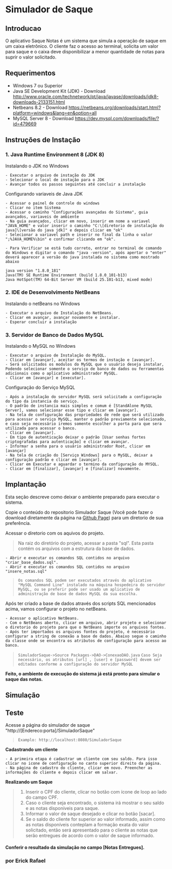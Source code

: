 # Simulador de Saque

## Introducao

O aplicativo Saque Notas é um sistema que simula a operação de saque em um caixa eletrônico. O cliente faz o acesso ao terminal, solicita um valor para saque e o caixa deve disponibilizar a menor quantidade de notas para suprir o valor solicitado.

## Requerimentos

* Windows 7 ou Superior
* Java SE Development Kit (JDK)  - Download http://www.oracle.com/technetwork/pt/java/javase/downloads/jdk8-downloads-2133151.html
* Netbeans 8.2 - Download https://netbeans.org/downloads/start.html?platform=windows&lang=en&option=all
* MySQL Server 8 - Download https://dev.mysql.com/downloads/file/?id=479669

## Instruções de Instação

### 1. Java Runtime Environment 8 (JDK 8)

Instalando o JDK no Windows
```
- Executar o arquivo de instação do JDK
- Selecionar o local de instação para o JDK
- Avançar todos os passos seguintes até concluir a instalação
```

Configurando variaveis de  Java JDK

```
- Acessar o painel de controle do windows
- Clicar no item Sistema
- Acessar o caminho "Configurações avançadas do Sistema", guia avançados, variaveis de ambiente
- Na guia avançados, clicar em novo, inserir em nome a variavel "JAVA_HOME" e valor inserir o caminho "C:\[diretorio de instalação do java]\[versão do java jdk]" e depois clicar em "ok"
- Selecionar a variavel path e inserir no final da linha o valor ";%JAVA_HOME%\bin" e confirmar clicando em "ok".

- Para Verificar se está tudo correto, entrar no terminal de comando do Windows e digitar o comando "java -version", após apertar o "enter" deverá aparecer a versão do java instalada no sistema como mostrado abaixo
```

```
java version "1.8.0_181"
Java(TM) SE Runtime Environment (build 1.8.0_101-b13)
Java HotSpot(TM) 64-Bit Server VM (build 25.101-b13, mixed mode)
```

### 2. IDE de Desenvolvimento NetBeans

Instalando  o netBeans no Windows

```
- Executar o arquivo de Instalação do NetBeans.
- Clicar em avançar, avançar novamente e instalar.
- Esperar concluir a instalação
```

### 3. Servidor de Banco de Dados MySQL

Instalando o MySQL no Windows

```
- Executar o arquivo de Instalação do MySQL.
- Clicar em [avançar], aceitar os termos de instação e [avançar].
- Será solicitados os modulos do MySQL que o usuário deseja instalar, Podendo selecionar somente o serviço de banco de dados ou ferramentas adicionais como o aplicativo administrador MySQL.
- Clicar em [avançar] e [executar].
```

Configuração do Serviço MySQL

```
- Após a instalação do servidor MySQL será solicitado a configuração do tipo da instancia do serviço.
- O padrão de instancia mais simples e comum é [StandAlone MySQL Server], vamos selecionar esse tipo e clicar em [avançar].
- Na tela de configuração das propriedades de rede que será utilizado para acessar o serviço MySQL, manter o padrão previamente selecionado, e caso seja necessário iremos somente escolher a porta para que sera utilizada para acessar o banco.
- Clicar em [avançar].
- Em tipo de autenticação deixar o padrão [Usar senhas fortes criptografadas para autenticação] e clicar em avançar.
- Informar a senha para o usuário administrador Root, clicar em [avançar]
- Na tela de criação do [Serviço Windows] para o MySQL, deixar a configuração padrão e clicar em [avançar].
- Clicar em Executar e aguardar o termino da configuração do MYSQL.
- Clicar em [finalizar], [avançar] e [finalizar] novamente.
```

## Implantação

Esta seção descreve como deixar o ambiente preparado para executar o sistema.

Copie o conteúdo do repositorio Simulador Saque (Você pode fazer o download diretamente da página na [Github Page]) para um diretorio de sua preferência.

Acessar o diretorio com os aquivos do projeto.

>Na raiz do diretório do projeto, acessar a pasta "sql". Esta pasta contém os arquivos com a estrutura da base de dados.

```
- Abrir e executar os comandos SQL contidos no arquivo "criar_base_dados.sql".
- Abrir e executar os comandos SQL contidos no arquivo "insere_notas.sql"
```

>`Os comandos SQL podem ser executados através do aplicativo "MySQL Command Line" instalado na máquina hospedeira do servidor MySQL, ou se preferir pode ser usado um aplicativo de administração de base de dados MySQL da sua escolha.`

Após ter criado a base de dados através dos scripts SQL mencionados acima, vamos configurar o projeto no netBeans.

```
- Acessar o aplicativo NetBeans.
- Com o NetBeans aberto, clicar em arquivo, abrir projeto e selecionar o diretorio do projeto para que o NetBeans importe os arquivos fontes.
- Após ter importados os arquivos fontes do projeto, é necessário configurar a string de conexão a base de dados. Abaixo segue o caminho da classe onde se encontra os atributos de configuração para acesso ao banco.
```

>`SimuladorSaque->Source Packages->DAO->ConexaoDAO.java`
>`Caso Seja necessário, os atributos [url] , [user] e [password] devem ser editados conforme a configuração do servidor MySQL`

**Feito, o ambiente de execução do sistema já está pronto para simular o saque das notas.**


## **Simulação**

## Teste

Acesse a página do simulador de saque "http://[Endereco:porta]/SimuladorSaque"
>`Examplo: http://localhost:8080/SimuladorSaque`

**Cadastrando um cliente**

```
- A primeira etapa é cadastrar um cliente com seu saldo. Para isso clicar no icone de configuração no canto superior direito da página.
- Na página de cadastro do cliente, clicar em novo. Preencher as informações do cliente e depois clicar em salvar.
```

**Realizando um Saque**


> 1. Inserir o CPF do cliente, clicar no botão com ícone de loop ao lado do campo CPF.
> 2. Caso o cliente seja encontrado, o sistema irá mostrar o seu saldo e as notas disponíveis para saque.
> 3. Informar o valor de saque desejado e clicar no botão [sacar].
> 4. Se o saldo do cliente for superior ao valor informado, assim como as notas disponíveis conteplam a formação exata do valor solicitado, então será apresentado para o cliente as notas que serão entregues de acordo com o valor de saque informado.


#### Conferir o resultado da simulação no campo [Notas Entregues].

### por Erick Rafael
 
[//]: # (Referencias usadas no corpo MarkDown)
[Github Page]: <https://github.com/erk360/SimuladorSaque.git>
